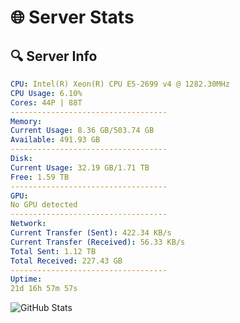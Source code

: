 # 🌐 Server Stats
## 🔍 Server Info
```yaml
CPU: Intel(R) Xeon(R) CPU E5-2699 v4 @ 1282.30MHz
CPU Usage: 6.10%
Cores: 44P | 88T
-----------------------------------
Memory:
Current Usage: 8.36 GB/503.74 GB
Available: 491.93 GB
-----------------------------------
Disk:
Current Usage: 32.19 GB/1.71 TB
Free: 1.59 TB
-----------------------------------
GPU:
No GPU detected
-----------------------------------
Network:
Current Transfer (Sent): 422.34 KB/s
Current Transfer (Received): 56.33 KB/s
Total Sent: 1.12 TB
Total Received: 227.43 GB
-----------------------------------
Uptime:
21d 16h 57m 57s
```
![GitHub Stats](https://img.shields.io/badge/Updated-2025-05-11_10:06:45-blue)